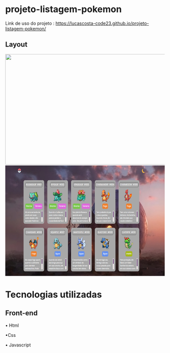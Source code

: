 # projeto-listagem-pokemon

Link de uso do projeto : https://lucascosta-code23.github.io/projeto-listagem-pokemon/

## Layout

<img src="https://github.com/LucasCosta-Code23/projeto-listagem-pokemon/blob/main/src/imagens/TelaInicialModoPadr%C3%A3o.png" width="650" height="350">
<img src="https://github.com/LucasCosta-Code23/projeto-listagem-pokemon/blob/main/src/imagens/TelaIniciaModoEscuro.png" width="650" height="350"> 

# Tecnologias utilizadas

## Front-end
•	Html

•Css

•	Javascript
